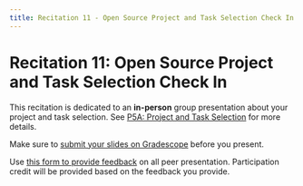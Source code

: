 ```yaml
---
title: Recitation 11 - Open Source Project and Task Selection Check In
---
```


# Recitation 11: Open Source Project and Task Selection Check In

This recitation is dedicated to an **in-person** group presentation about your project and task selection. See [P5A: Project and Task Selection](https://cmu-313.github.io/projects/P5/1_projectcheck/#check-in-presentation-80-pts) for more details.

Make sure to [submit your slides on Gradescope](https://www.gradescope.com/courses/583198/assignments/3717965) before you present.

Use [this form to provide feedback](https://forms.gle/fUgmV6xTLf64aBKo7) on all peer presentation. Participation credit will be provided based on the feedback you provide.
